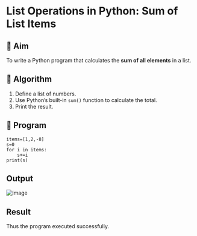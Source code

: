 # List Operations in Python: Sum of List Items

## 🎯 Aim
To write a Python program that calculates the **sum of all elements** in a list.

## 🧠 Algorithm
1. Define a list of numbers.
2. Use Python’s built-in `sum()` function to calculate the total.
3. Print the result.

## 🧾 Program
~~~
items=[1,2,-8]
s=0
for i in items:
    s+=i
print(s)
~~~

## Output
![image](https://github.com/user-attachments/assets/6e01779c-2236-40a8-9bcb-d9c9a1d034cf)


## Result
Thus the program executed successfully.

